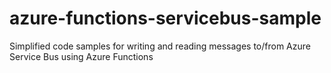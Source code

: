 # azure-functions-servicebus-sample
Simplified code samples for writing and reading messages to/from Azure Service Bus using Azure Functions
